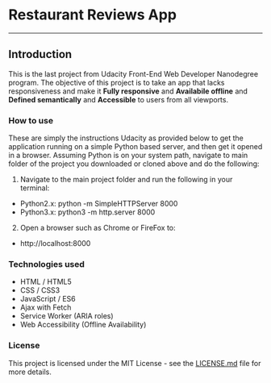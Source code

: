 # Restaurant Reviews App
---

## Introduction

This is the last project from Udacity Front-End Web Developer Nanodegree program. The objective of this project is to take an app that lacks responsiveness and make it **Fully responsive** and **Availabile offline** and **Defined semantically** and **Accessible** to users from all viewports.

### How to use

These are simply the instructions Udacity as provided below to get the application running on a simple Python based server, and then get it opened in a browser. Assuming Python is on your system path, navigate to main folder of the project you downloaded or cloned above and do the following:
1. Navigate to the main project folder and run the following in your terminal:
- Python2.x: python -m SimpleHTTPServer 8000
- Python3.x: python3 -m http.server 8000
2. Open a browser such as Chrome or FireFox to:
- http://localhost:8000


### Technologies used

* HTML / HTML5
* CSS / CSS3
* JavaScript / ES6
* Ajax with Fetch
* Service Worker (ARIA roles)
* Web Accessibility (Offline Availability)


### License

This project is licensed under the MIT License - see the [LICENSE.md](https://github.com/chadwyck242/restaurant-review-app/blob/master/LICENSE.md) file for more details.
